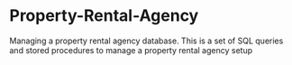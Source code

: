 # Property-Rental-Agency
Managing a property rental agency database. This is a set of SQL queries and stored procedures to manage a property rental agency setup
